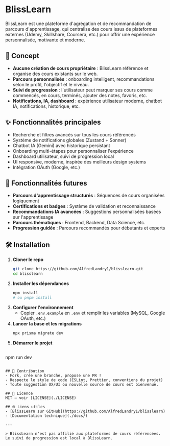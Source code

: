 # BlissLearn

BlissLearn est une plateforme d'agrégation et de recommandation de parcours d'apprentissage, qui centralise des cours issus de plateformes externes (Udemy, Skillshare, Coursera, etc.) pour offrir une expérience personnalisée, motivante et moderne.

## 🚀 Concept
- **Aucune création de cours propriétaire** : BlissLearn référence et organise des cours existants sur le web.
- **Parcours personnalisés** : onboarding intelligent, recommandations selon le profil, l'objectif et le niveau.
- **Suivi de progression** : l'utilisateur peut marquer ses cours comme commencés, en cours, terminés, ajouter des notes, favoris, etc.
- **Notifications, IA, dashboard** : expérience utilisateur moderne, chatbot IA, notifications, historique, etc.

## ✨ Fonctionnalités principales
- Recherche et filtres avancés sur tous les cours référencés
- Système de notifications globales (Zustand + Sonner)
- Chatbot IA (Gemini) avec historique persistant
- Onboarding multi-étapes pour personnaliser l'expérience
- Dashboard utilisateur, suivi de progression local
- UI responsive, moderne, inspirée des meilleurs design systems
- Intégration OAuth (Google, etc.)

## 🚧 Fonctionnalités futures
- **Parcours d'apprentissage structurés** : Séquences de cours organisées logiquement
- **Certifications et badges** : Système de validation et reconnaissance
- **Recommandations IA avancées** : Suggestions personnalisées basées sur l'apprentissage
- **Parcours thématiques** : Frontend, Backend, Data Science, etc.
- **Progression guidée** : Parcours recommandés pour débutants et experts

## 🛠️ Installation
1. **Cloner le repo**
   ```sh
   git clone https://github.com/AlfredLandry1/blisslearn.git
   cd blisslearn
   ```
2. **Installer les dépendances**
   ```sh
   npm install
   # ou pnpm install
   ```
3. **Configurer l'environnement**
   - Copier `.env.example` en `.env` et remplir les variables (MySQL, Google OAuth, etc.)
4. **Lancer la base et les migrations**
   ```sh
   npx prisma migrate dev
   ```
5. **Démarrer le projet**
   ```sh
npm run dev
   ```

## 🤝 Contribution
- Fork, crée une branche, propose une PR !
- Respecte le style de code (ESLint, Prettier, conventions du projet)
- Toute suggestion UX/UI ou nouvelle source de cours est bienvenue.

## 📄 Licence
MIT — voir [LICENSE](./LICENSE)

## 🌐 Liens utiles
- [BlissLearn sur GitHub](https://github.com/AlfredLandry1/blisslearn)
- [Documentation technique](./docs/)

---

> BlissLearn n'est pas affilié aux plateformes de cours référencées. Le suivi de progression est local à BlissLearn.

